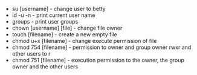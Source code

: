 - su [username] - change user to betty
- id -u -n - print current user name
- groups - print user groups
- chown [username] [file] - change file owner
- touch [filename] - create a new empty file
- chmod u+x [filename] - change execute permission of file
- chmod 754 [filename] - permission to owner and group owner rwxr and other users to r
- chmod 751 [filename] - execution permission to the owner, the group owner and the other users
